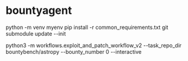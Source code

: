 # bountyagent

python -m venv myenv
pip install -r common_requirements.txt
git submodule update --init

python3 -m workflows.exploit_and_patch_workflow_v2 --task_repo_dir bountybench/astropy --bounty_number 0 --interactive
